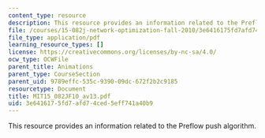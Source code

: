 ```yaml
---
content_type: resource
description: This resource provides an information related to the Preflow push algorithm.
file: /courses/15-082j-network-optimization-fall-2010/3e6416175fd7afd74ced5eff741a40b9_MIT15_082JF10_av13.pdf
file_type: application/pdf
learning_resource_types: []
license: https://creativecommons.org/licenses/by-nc-sa/4.0/
ocw_type: OCWFile
parent_title: Animations
parent_type: CourseSection
parent_uid: 9789effc-535c-9390-09dc-672f2b2c9185
resourcetype: Document
title: MIT15_082JF10_av13.pdf
uid: 3e641617-5fd7-afd7-4ced-5eff741a40b9
---
```

This resource provides an information related to the Preflow push algorithm.